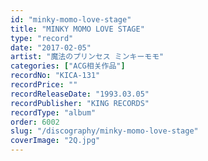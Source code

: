 ```yaml
---
id: "minky-momo-love-stage"
title: "MINKY MOMO LOVE STAGE"
type: "record"
date: "2017-02-05"
artist: "魔法のプリンセス ミンキーモモ"
categories: ["ACG相关作品"]
recordNo: "KICA-131"
recordPrice: ""
recordReleaseDate: "1993.03.05"
recordPublisher: "KING RECORDS"
recordType: "album"
order: 6002
slug: "/discography/minky-momo-love-stage"
coverImage: "2Q.jpg"
---
```



